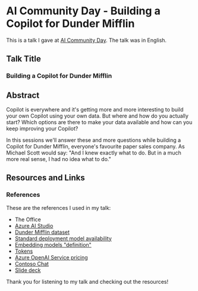 # AI Community Day - Building a Copilot for Dunder Mifflin

This is a talk I gave at [AI Community Day](https://www.aicommunityday.nl/). The talk was in English.

## Talk Title

### Building a Copilot for Dunder Mifflin

## Abstract

Copilot is everywhere and it's getting more and more interesting to build your own Copilot using your own data. But where and how do you actually start? Which options are there to make your data available and how can you keep improving your Copilot?

In this sessions we'll answer these and more questions while building a Copilot for Dunder Mifflin, everyone's favourite paper sales company. As Michael Scott would say: "And I knew exactly what to do. But in a much more real sense, I had no idea what to do."

## Resources and Links

### References

These are the references I used in my talk:

- The Office
- [Azure AI Studio](https://ai.azure.com)
- [Dunder Mifflin dataset](https://github.com/tdmitch/DunderMifflin)
- [Standard deployment model availability](https://learn.microsoft.com/en-us/azure/ai-services/openai/concepts/models#standard-deployment-model-availability)
- [Embedding models "definition"](https://openai.com/blog/new-and-improved-embedding-model#:~:text=Embeddings%20are%20numerical%20representations%20of%20concepts%20converted%20to%20number%20sequences%2C%20which%20make%20it%20easy%20for%20computers%20to%20understand%20the%20relationships%20between%20those%20concepts.)
- [Tokens](https://openai.com/pricing#:~:text=You%20can%20think%20of%20tokens%20as%20pieces%20of%20words%2C%20where%201%2C000%20tokens%20is%20about%20750%20words.)
- [Azure OpenAI Service pricing](https://azure.microsoft.com/en-us/pricing/details/cognitive-services/openai-service/)
- [Contoso Chat](https://github.com/Azure-Samples/contoso-chat)
- [Slide deck](AICommunityDay.pdf)

Thank you for listening to my talk and checking out the resources!